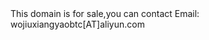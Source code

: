 <html>
<title>This domain eos.best is for sale</title>
<body>
This domain is for sale,you can contact Email: wojiuxiangyaobtc[AT]aliyun.com<br><br>
<br><br><br><br><br><br><br><br><br><br><br><br><br><br><br><br><br><br>
<script type="text/javascript">var cnzz_protocol = (("https:" == document.location.protocol) ? " https://" : " http://");document.write(unescape("%3Cspan id='cnzz_stat_icon_1274321056'%3E%3C/span%3E%3Cscript src='" + cnzz_protocol + "s19.cnzz.com/z_stat.php%3Fid%3D1274321056%26show%3Dpic' type='text/javascript'%3E%3C/script%3E"));</script>
</body>
</html>
